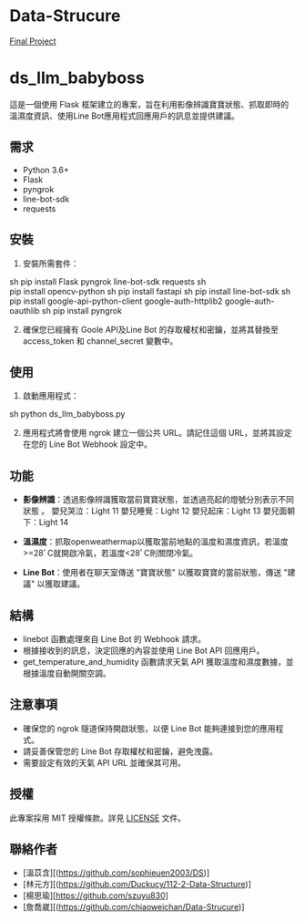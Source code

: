# Data-Strucure

[Final Project](https://colab.research.google.com/drive/1BF-IPPRmj68i8540-3rY8B-4iQWJ2vdc#scrollTo=z93fyaqfsxoL)

# ds_llm_babyboss

這是一個使用 Flask 框架建立的專案，旨在利用影像辨識寶寶狀態、抓取即時的溫濕度資訊、使用Line Bot應用程式回應用戶的訊息並提供建議。

## 需求

- Python 3.6+
- Flask
- pyngrok
- line-bot-sdk
- requests

## 安裝

1. 安裝所需套件：

   
sh
    pip install Flask pyngrok line-bot-sdk requests
sh    
    pip install opencv-python
sh
    pip install fastapi
sh
    pip install line-bot-sdk
sh
    pip install google-api-python-client google-auth-httplib2 google-auth-oauthlib
sh
    pip install pyngrok


2. 確保您已經擁有 Goole API及Line Bot 的存取權杖和密鑰，並將其替換至 access_token 和 channel_secret 變數中。

## 使用

1. 啟動應用程式：

    
sh
    python ds_llm_babyboss.py
    


2. 應用程式將會使用 ngrok 建立一個公共 URL。請記住這個 URL，並將其設定在您的 Line Bot Webhook 設定中。

## 功能

- **影像辨識**：透過影像辨識獲取當前寶寶狀態，並透過亮起的燈號分別表示不同狀態 。
  嬰兒哭泣：Light 11
  嬰兒睡覺：Light 12
  嬰兒起床：Light 13
  嬰兒面朝下：Light 14
  
- **溫濕度**：抓取openweathermap以獲取當前地點的溫度和濕度資訊，若溫度>=28ﾟC就開啟冷氣，若溫度<28ﾟC則關閉冷氣。
         
- **Line Bot**：使用者在聊天室傳送 "寶寶狀態" 以獲取寶寶的當前狀態，傳送 "建議" 以獲取建議。


## 結構

- linebot 函數處理來自 Line Bot 的 Webhook 請求。
- 根據接收到的訊息，決定回應的內容並使用 Line Bot API 回應用戶。
- get_temperature_and_humidity 函數請求天氣 API 獲取溫度和濕度數據，並根據溫度自動開關空調。

## 注意事項

- 確保您的 ngrok 隧道保持開啟狀態，以便 Line Bot 能夠連接到您的應用程式。
- 請妥善保管您的 Line Bot 存取權杖和密鑰，避免洩露。
- 需要設定有效的天氣 API URL 並確保其可用。

## 授權

此專案採用 MIT 授權條款。詳見 [LICENSE](LICENSE) 文件。

## 聯絡作者


- [溫苡含][(https://github.com/sophieuen2003/DS)]
- [林元方][(https://github.com/Duckucy/112-2-Data-Structure)]
- [楊思瑜][https://github.com/szuyu830]
- [詹喬崴][(https://github.com/chiaoweichan/Data-Strucure)]

